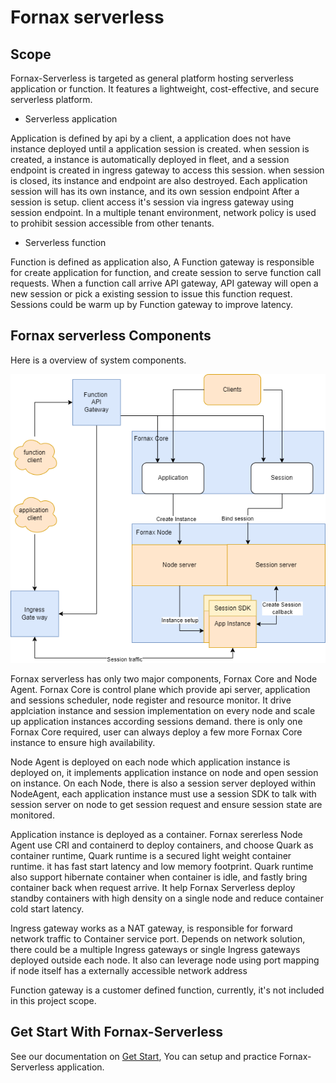 # Fornax serverless

## Scope
Fornax-Serverless is targeted as general platform hosting serverless application or function. It features a lightweight, cost-effective, and secure serverless platform.

* Serverless application

Application is defined by api by a client, a application does not have instance deployed until a application session is created.
when session is created, a instance is automatically deployed in fleet, and a session endpoint is created in ingress gateway to access this session.
when session is closed, its instance and endpoint are also destroyed. Each application session will has its own instance, and its own session endpoint
After a session is setup. client access it's session via ingress gateway using session endpoint.
In a multiple tenant environment, network policy is used to prohibit session accessible from other tenants.

* Serverless function

Function is defined as application also, A Function gateway is responsible for create application for function, and create session to serve function call requests.
When a function call arrive API gateway, API gateway will open a new session or pick a existing session to issue this function request.
Sessions could be warm up by Function gateway to improve latency.

## Fornax serverless Components 

Here is a overview of system components.

![fornax serverless overview](doc/design/pictures/architecture/fornax.jpg)

Fornax serverless has only two major components, Fornax Core and Node Agent.
Fornax Core is control plane which provide api server, application and sessions scheduler, node register and resource monitor. 
It drive applciation instance and session implementation on every node and scale up application instances according sessions demand. 
there is only one Fornax Core required, user can always deploy a few more Fornax Core instance to ensure high availability. 

Node Agent is deployed on each node which application instance is deployed on, it implements application instance on node and open session on instance.
On each Node, there is also a session server deployed within NodeAgent,
each application instance must use a session SDK to talk with session server on node to get session request and ensure session state are monitored.

Application instance is deployed as a container. Fornax sererless Node Agent use CRI and containerd to deploy containers,
and choose Quark as container runtime,
Quark runtime is a secured light weight container runtime. it has fast start latency and low memory footprint.
Quark runtime also support hibernate container when container is idle, and fastly bring container back when request arrive. 
It help Fornax Serverless deploy standby containers with high density on a single node and reduce container cold start latency.

Ingress gateway works as a NAT gateway, is responsible for forward network traffic to Container service port.
Depends on network solution, there could be a multiple Ingress gateways or single Ingress gateways deployed outside each node.
It also can leverage node using port mapping if node itself has a externally accessible network address

Function gateway is a customer defined function, currently, it's not included in this project scope.


## Get Start With Fornax-Serverless
See our documentation on [Get Start](https://github.com/CentaurusInfra/fornax-serverless/blob/main/doc/get_start.md), You can setup and practice Fornax-Serverless application.
